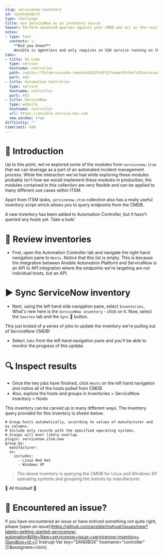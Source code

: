 ```yaml
---
slug: servicenow-inventory
id: vyoxhzmu9zr5
type: challenge
title: Use ServiceNow as an inventory source
teaser: Perform advanced queries against your CMDB and act on the results
notes:
- type: text
  contents: |-
    **Did you know?**
    Ansible is agentless and only requires an SSH service running on the target machines. In these challenges however, the targets are APIs that allow Ansible to interact with external services like ServiceNow.
tabs:
- title: VS Code
  type: service
  hostname: controller
  path: /editor/?folder=vscode-remote%3A%2F%2F%2fhome%2Frhel%2Fservicenow_project
  port: 443
- title: Automation Controller
  type: service
  hostname: controller
  port: 443
- title: ServiceNow
  type: website
  hostname: controller
  url: https://ansible.service-now.com
  new_window: true
difficulty: ""
timelimit: 420
---
```

👋 Introduction
====
Up to this point, we've explored some of the modules from `servicenow.itsm` that we can leverage as a part of an automated incident management process. While the interaction we've had while exploring these modules probably isn't how we would implement these modules in production, the modules contained in this collection are very flexible and can be applied to many different use cases within ITSM.

Apart from ITSM tasks, `servicenow.itsm` collection also has a really useful inventory script which allows you to query endpoints from the CMDB.

A new inventory has been added to Automation Controller, but it hasn't queried any hosts yet. Take a look!

👀 Review inventories
====
- First, open the Automation Controller tab and navigate the right hand navigation pane to `Hosts`. Notice that this list is empty. This is because the integration between Ansible Automation Platform and ServiceNow is an API to API integration where the endpoints we're targeting are not individual hosts, but an API.

▶️ Sync ServiceNow inventory
====
- Next, using the left hand side navigation pane, select `Inventories`. What's new here is the `ServiceNow inventory` - click on it. Now, select the `Sources` tab and the `Sync` 🔄 button.

This just kicked of a series of jobs to update the inventory we're pulling out of ServiceNow CMDB!
- Select `Jobs` from the left hand navigation pane and you'll be able to monitor the progress of this update.

🔍 Inspect results
====
- Once the two jobs have finished, click `Hosts` on the left hand navigation and notice all of the hosts pulled from CMDB.
- Also, explore the hosts and groups in Inventories > ServiceNow inventory > Hosts

This inventory can be carved up in many different ways. The inventory query provided for this inventory is shown below.
```
# Group hosts automatically, according to values of manufacturer and os columns.
# Include only records with the specified operating systems.
# Groups will most likely overlap.
plugin: servicenow.itsm.now
group_by:
  manufacturer:
  os:
    includes:
      - Linux Red Hat
      - Windows XP
```
> The above inventory is querying the CMDB for Linux and Windows XP operating systems and grouping the restults by manufacturer.

🎉 All finished! 🎉

🐛 Encountered an issue?
====
If you have encountered an issue or have noticed something not quite right, please [open an issue](https://github.com/ansible/instruqt/issues/new?labels=getting-started-servicenow-automation&title=New+servicenow+issue:+servicenow-inventory+(Sandbox+id:+[[ Instruqt-Var key="SANDBOX" hostname="controller" ]])&assignees=cloin).